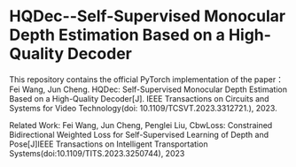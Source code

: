 # HQDec--Self-Supervised Monocular Depth Estimation Based on a High-Quality Decoder
This repository contains the official PyTorch implementation of the paper：Fei Wang, Jun Cheng. HQDec: Self-Supervised Monocular Depth Estimation Based on a High-Quality Decoder[J]. IEEE Transactions on Circuits and Systems for Video Technology(doi: 10.1109/TCSVT.2023.3312721.), 2023. 

 
 




Related Work:
Fei Wang, Jun Cheng, Penglei Liu, CbwLoss: Constrained Bidirectional Weighted Loss for Self-Supervised Learning of Depth and Pose[J]IEEE Transactions on Intelligent Transportation Systems(doi:10.1109/TITS.2023.3250744), 2023

